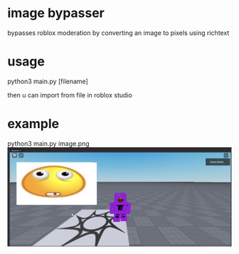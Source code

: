 # image bypasser
bypasses roblox moderation by converting an image to pixels using richtext

# usage
python3 main.py \[filename]

then u can import from file in roblox studio

# example
python3 main.py image.png
![alt text](https://github.com/3xq/image_bypasser/blob/main/image.png?raw=true)
